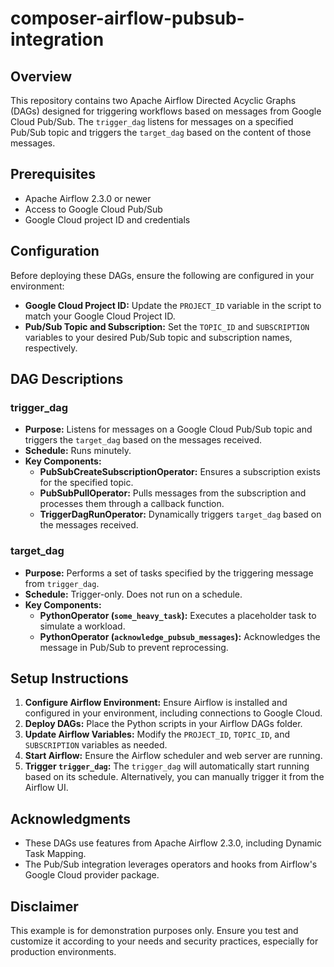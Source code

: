 # composer-airflow-pubsub-integration

## Overview

This repository contains two Apache Airflow Directed Acyclic Graphs (DAGs) designed for triggering workflows based on messages from Google Cloud Pub/Sub. The `trigger_dag` listens for messages on a specified Pub/Sub topic and triggers the `target_dag` based on the content of those messages.

## Prerequisites

- Apache Airflow 2.3.0 or newer
- Access to Google Cloud Pub/Sub
- Google Cloud project ID and credentials

## Configuration

Before deploying these DAGs, ensure the following are configured in your environment:

- **Google Cloud Project ID:** Update the `PROJECT_ID` variable in the script to match your Google Cloud Project ID.
- **Pub/Sub Topic and Subscription:** Set the `TOPIC_ID` and `SUBSCRIPTION` variables to your desired Pub/Sub topic and subscription names, respectively.

## DAG Descriptions

### trigger_dag

- **Purpose:** Listens for messages on a Google Cloud Pub/Sub topic and triggers the `target_dag` based on the messages received.
- **Schedule:** Runs minutely.
- **Key Components:**
  - **PubSubCreateSubscriptionOperator:** Ensures a subscription exists for the specified topic.
  - **PubSubPullOperator:** Pulls messages from the subscription and processes them through a callback function.
  - **TriggerDagRunOperator:** Dynamically triggers `target_dag` based on the messages received.

### target_dag

- **Purpose:** Performs a set of tasks specified by the triggering message from `trigger_dag`.
- **Schedule:** Trigger-only. Does not run on a schedule.
- **Key Components:**
  - **PythonOperator (`some_heavy_task`):** Executes a placeholder task to simulate a workload.
  - **PythonOperator (`acknowledge_pubsub_messages`):** Acknowledges the message in Pub/Sub to prevent reprocessing.

## Setup Instructions

1. **Configure Airflow Environment:** Ensure Airflow is installed and configured in your environment, including connections to Google Cloud.
2. **Deploy DAGs:** Place the Python scripts in your Airflow DAGs folder.
3. **Update Airflow Variables:** Modify the `PROJECT_ID`, `TOPIC_ID`, and `SUBSCRIPTION` variables as needed.
4. **Start Airflow:** Ensure the Airflow scheduler and web server are running.
5. **Trigger `trigger_dag`:** The `trigger_dag` will automatically start running based on its schedule. Alternatively, you can manually trigger it from the Airflow UI.

## Acknowledgments

- These DAGs use features from Apache Airflow 2.3.0, including Dynamic Task Mapping.
- The Pub/Sub integration leverages operators and hooks from Airflow's Google Cloud provider package.

## Disclaimer

This example is for demonstration purposes only. Ensure you test and customize it according to your needs and security practices, especially for production environments.

